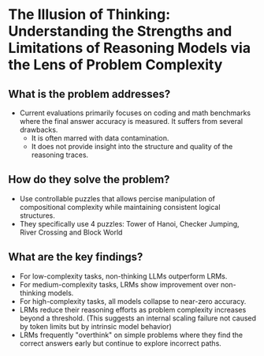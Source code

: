 # The Illusion of Thinking: Understanding the Strengths and Limitations of Reasoning Models via the Lens of Problem Complexity

## What is the problem addresses?
* Current evaluations primarily focuses on coding and math benchmarks where the final answer accuracy is measured. It suffers from several drawbacks.
  * It is often marred with data contamination.
  * It does not provide insight into  the structure and quality of the reasoning traces.

## How do they solve the problem?
* Use controllable puzzles that allows percise manipulation of compositional complexity while maintaining consistent logical structures.
* They specifically use 4 puzzles: Tower of Hanoi, Checker Jumping, River Crossing and Block World

## What are the key findings?
* For low-complexity tasks, non-thinking LLMs outperform LRMs.
* For medium-complexity tasks, LRMs show improvement over non-thinking models.
* For high-complexity tasks, all models collapse to near-zero accuracy.
* LRMs reduce their reasoning efforts as problem complexity increases beyond a threshold. (This suggests an internal scaling failure not caused by token limits but by intrinsic model behavior)
* LRMs frequently "overthink" on simple problems where they find the correct answers early but continue to explore incorrect paths.
